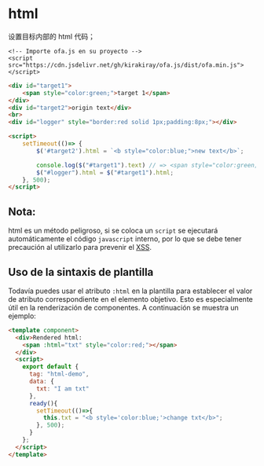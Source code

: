 # html

设置目标内部的 html 代码；

<html-viewer>

```
<!-- Importe ofa.js en su proyecto -->
<script src="https://cdn.jsdelivr.net/gh/kirakiray/ofa.js/dist/ofa.min.js"></script>
```

```html
<div id="target1">
    <span style="color:green;">target 1</span>
</div>
<div id="target2">origin text</div>
<br>
<div id="logger" style="border:red solid 1px;padding:8px;"></div>

<script>
    setTimeout(()=> {
        $('#target2').html = `<b style="color:blue;">new text</b>`;

        console.log($("#target1").text) // => <span style="color:green;">target 1</span>;
        $("#logger").html = $("#target1").html;
    }, 500);
</script>
```

</html-viewer>

## Nota:

html es un método peligroso, si se coloca un `script` se ejecutará automáticamente el código `javascript` interno, por lo que se debe tener precaución al utilizarlo para prevenir el [XSS](https://developer.mozilla.org/en-US/docs/Glossary/Cross-site_scripting).

## Uso de la sintaxis de plantilla

Todavía puedes usar el atributo `:html` en la plantilla para establecer el valor de atributo correspondiente en el elemento objetivo. Esto es especialmente útil en la renderización de componentes. A continuación se muestra un ejemplo:

<comp-viewer comp-name="html-demo">

```html
<template component>
  <div>Rendered html: 
    <span :html="txt" style="color:red;"></span>
  </div>
  <script>
    export default {
      tag: "html-demo",
      data: {
        txt: "I am txt"
      },
      ready(){
        setTimeout(()=>{
          this.txt = "<b style='color:blue;'>change txt</b>";
        }, 500);
      }
    };
  </script>
</template>
```

</comp-viewer>